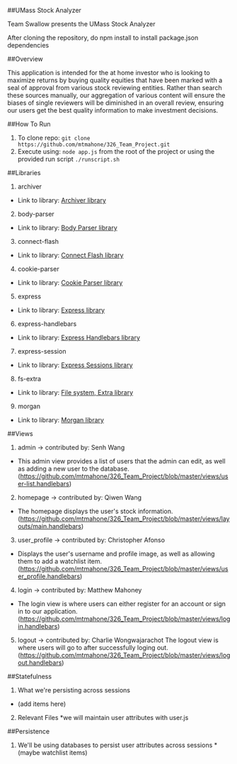 ##UMass Stock Analyzer

Team Swallow presents the UMass Stock Analyzer

After cloning the repository, do npm install to install package.json dependencies

##Overview

This application is intended for the at home investor who is looking to maximize returns by buying quality equities that have been marked with a seal of approval from various stock reviewing entities. Rather than search these sources manually, our aggregation of various content will ensure the biases of single reviewers will be diminished in an overall review, ensuring our users get the best quality information to make investment decisions.

##How To Run

 1. To clone repo: `git clone https://github.com/mtmahone/326_Team_Project.git`
 2. Execute using: `node app.js` from the root of the project or using the provided run script `./runscript.sh`

##Libraries

 1. archiver
  * Link to library: [Archiver library](https://github.com/archiverjs/node-archiver)
 2. body-parser
  * Link to library: [Body Parser library](https://github.com/expressjs/body-parser)
 3. connect-flash
  * Link to library: [Connect Flash library](https://github.com/jaredhanson/connect-flash)
 4. cookie-parser
  * Link to library: [Cookie Parser library](https://github.com/expressjs/cookie-parser)
 5. express
  * Link to library: [Express library](https://github.com/strongloop/express)
 6. express-handlebars
  * Link to library: [Express Handlebars library](https://github.com/ericf/express-handlebars)
 7. express-session
  * Link to library: [Express Sessions library](https://github.com/expressjs/session)
 8. fs-extra
  * Link to library: [File system, Extra library](https://github.com/jprichardson/node-fs-extra)
 9. morgan
  * Link to library: [Morgan library](https://github.com/expressjs/morgan)


##Views

 1. admin -> contributed by: Senh Wang
  * This admin view provides a list of users that the admin can edit, as well as adding a new user to the database.
  (https://github.com/mtmahone/326_Team_Project/blob/master/views/user-list.handlebars)
 2. homepage -> contributed by: Qiwen Wang
  * The homepage displays the user's stock information.
  (https://github.com/mtmahone/326_Team_Project/blob/master/views/layouts/main.handlebars)
 3. user_profile -> contributed by: Christopher Afonso
  * Displays the user's username and profile image, as well as allowing them to add a watchlist item.
  (https://github.com/mtmahone/326_Team_Project/blob/master/views/user_profile.handlebars)
 4. login -> contributed by: Matthew Mahoney
   * The login view is where users can either register for an account or sign in to our application.
    (https://github.com/mtmahone/326_Team_Project/blob/master/views/login.handlebars)
 5. logout -> contributed by: Charlie Wongwajarachot
    The logout view is where users will go to after successfully loging out.
    (https://github.com/mtmahone/326_Team_Project/blob/master/views/logout.handlebars)

##Statefulness

 1. What we're persisting across sessions
  * (add items here)

 2. Relevant Files
  *we will maintain user attributes with user.js

##Persistence

 1. We'll be using databases to persist user attributes across sessions
  *(maybe watchlist items)
